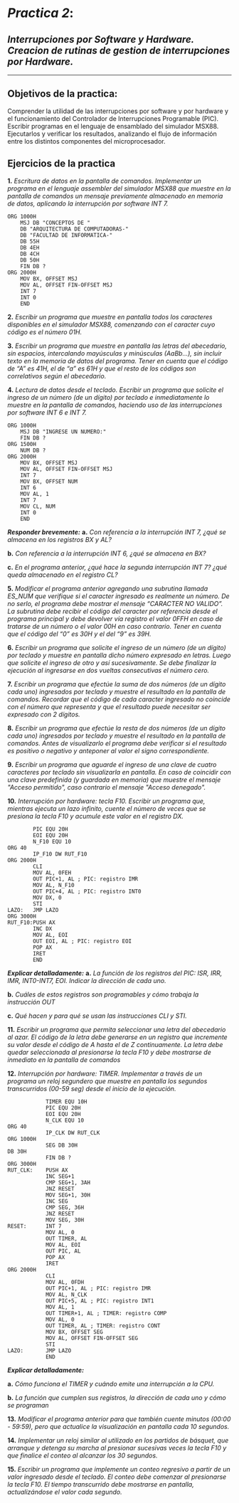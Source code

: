 # ***Practica 2***: 
## *Interrupciones por Software y Hardware. Creacion de rutinas de gestion de interrupciones por Hardware.*
___

## Objetivos de la practica:
Comprender la utilidad de las interrupciones por software y por hardware y el funcionamiento del Controlador de
Interrupciones Programable (PIC). Escribir programas en el lenguaje de ensamblado del simulador MSX88. Ejecutarlos y
verificar los resultados, analizando el flujo de información entre los distintos componentes del microprocesador.


## Ejercicios de la practica
**1.** *Escritura de datos en la pantalla de comandos. Implementar un programa en el lenguaje assembler del simulador MSX88 que muestre en la pantalla de comandos un mensaje previamente almacenado en memoria de datos, aplicando la interrupción por software INT 7.*

```x86asm
ORG 1000H
    MSJ DB "CONCEPTOS DE "
    DB "ARQUITECTURA DE COMPUTADORAS-"
    DB "FACULTAD DE INFORMATICA-"
    DB 55H
    DB 4EH
    DB 4CH
    DB 50H
    FIN DB ?
ORG 2000H
    MOV BX, OFFSET MSJ
    MOV AL, OFFSET FIN-OFFSET MSJ
    INT 7
    INT 0
    END
```


**2.** *Escribir un programa que muestre en pantalla todos los caracteres disponibles en el simulador MSX88, comenzando con el caracter cuyo código es el número 01H.*

**3.** *Escribir un programa que muestre en pantalla las letras del abecedario, sin espacios, intercalando mayúsculas y minúsculas (AaBb...), sin incluir texto en la memoria de datos del programa. Tener en cuenta que el código de “A” es 41H, el de “a” es 61H y que el resto de los códigos son correlativos según el abecedario.*


**4.** *Lectura de datos desde el teclado. Escribir un programa que solicite el ingreso de un número (de un dígito) por teclado e inmediatamente lo muestre en la pantalla de comandos, haciendo uso de las interrupciones por software INT 6 e INT 7.*

```x86asm
ORG 1000H
    MSJ DB "INGRESE UN NUMERO:"
    FIN DB ?
ORG 1500H
    NUM DB ?
ORG 2000H
    MOV BX, OFFSET MSJ
    MOV AL, OFFSET FIN-OFFSET MSJ
    INT 7
    MOV BX, OFFSET NUM
    INT 6
    MOV AL, 1
    INT 7
    MOV CL, NUM
    INT 0
    END
```
***Responder brevemente:***
**a.** *Con referencia a la interrupción INT 7, ¿qué se almacena en los registros BX y AL?*

**b.** *Con referencia a la interrupción INT 6, ¿qué se almacena en BX?*

**c.** *En el programa anterior, ¿qué hace la segunda interrupción INT 7? ¿qué queda almacenado en el registro CL?*

**5.** *Modificar el programa anterior agregando una subrutina llamada ES_NUM que verifique si el caracter ingresado es realmente un número. De no serlo, el programa debe mostrar el mensaje “CARACTER NO VALIDO”. La subrutina debe recibir el código del caracter por referencia desde el programa principal y debe devolver vía registro el valor 0FFH en caso de tratarse de un número o el valor 00H en caso contrario. Tener en cuenta que el código del “0” es 30H y el del “9” es 39H.*


**6.** *Escribir un programa que solicite el ingreso de un número (de un dígito) por teclado y muestre en pantalla dicho número expresado en letras. Luego que solicite el ingreso de otro y así sucesivamente. Se debe finalizar la ejecución al ingresarse en dos vueltas consecutivas el número cero.*

**7.** *Escribir un programa que efectúe la suma de dos números (de un dígito cada uno) ingresados por teclado y muestre el resultado en la pantalla de comandos. Recordar que el código de cada caracter ingresado no coincide con el número que representa y que el resultado puede necesitar ser expresado con 2 dígitos.*

**8.** *Escribir un programa que efectúe la resta de dos números (de un dígito cada uno) ingresados por teclado y muestre el resultado en la pantalla de comandos. Antes de visualizarlo el programa debe verificar si el resultado es positivo o negativo y anteponer al valor el signo correspondiente.*

**9.** *Escribir un programa que aguarde el ingreso de una clave de cuatro caracteres por teclado sin visualizarla en pantalla. En caso de coincidir con una clave predefinida (y guardada en memoria) que muestre el mensaje "Acceso permitido", caso contrario el mensaje "Acceso denegado".*

**10.** *Interrupción por hardware: tecla F10. Escribir un programa que, mientras ejecuta un lazo infinito, cuente el número de veces que se presiona la tecla F10 y acumule este valor en el registro DX.*

```x86asm
        PIC EQU 20H
        EOI EQU 20H
        N_F10 EQU 10
ORG 40
        IP_F10 DW RUT_F10
ORG 2000H
        CLI
        MOV AL, 0FEH
        OUT PIC+1, AL ; PIC: registro IMR
        MOV AL, N_F10
        OUT PIC+4, AL ; PIC: registro INT0
        MOV DX, 0
        STI
LAZO:   JMP LAZO
ORG 3000H
RUT_F10:PUSH AX
        INC DX
        MOV AL, EOI
        OUT EOI, AL ; PIC: registro EOI
        POP AX
        IRET
        END
```

***Explicar detalladamente:***
**a.** *La función de los registros del PIC: ISR, IRR, IMR, INT0-INT7, EOI. Indicar la dirección de cada uno.*

**b.** *Cuáles de estos registros son programables y cómo trabaja la instrucción OUT*

**c.** *Qué hacen y para qué se usan las instrucciones CLI y STI.*

**11.** *Escribir un programa que permita seleccionar una letra del abecedario al azar. El código de la letra debe generarse en un registro que incremente su valor desde el código de A hasta el de Z continuamente. La letra debe quedar seleccionada al presionarse la tecla F10 y debe mostrarse de inmediato en la pantalla de comandos*

**12.**  *Interrupción por hardware: TIMER. Implementar a través de un programa un reloj segundero que muestre en pantalla los segundos transcurridos (00-59 seg) desde el inicio de la ejecución.*
```x86asm
            TIMER EQU 10H
            PIC EQU 20H
            EOI EQU 20H
            N_CLK EQU 10
ORG 40
            IP_CLK DW RUT_CLK
ORG 1000H
            SEG DB 30H
DB 30H
            FIN DB ?
ORG 3000H
RUT_CLK:    PUSH AX
            INC SEG+1
            CMP SEG+1, 3AH
            JNZ RESET
            MOV SEG+1, 30H
            INC SEG
            CMP SEG, 36H
            JNZ RESET
            MOV SEG, 30H
RESET:      INT 7
            MOV AL, 0
            OUT TIMER, AL
            MOV AL, EOI
            OUT PIC, AL
            POP AX
            IRET
ORG 2000H
            CLI
            MOV AL, 0FDH
            OUT PIC+1, AL ; PIC: registro IMR
            MOV AL, N_CLK
            OUT PIC+5, AL ; PIC: registro INT1
            MOV AL, 1
            OUT TIMER+1, AL ; TIMER: registro COMP
            MOV AL, 0
            OUT TIMER, AL ; TIMER: registro CONT
            MOV BX, OFFSET SEG
            MOV AL, OFFSET FIN-OFFSET SEG
            STI
LAZO:       JMP LAZO
            END
```
***Explicar detalladamente:***

**a.** *Cómo funciona el TIMER y cuándo emite una interrupción a la CPU.*

**b.** *La función que cumplen sus registros, la dirección de cada uno y cómo se programan*

**13.** *Modificar el programa anterior para que también cuente minutos (00:00 - 59:59), pero que actualice la visualización en pantalla cada 10 segundos.*

**14.**  *Implementar un reloj similar al utilizado en los partidos de básquet, que arranque y detenga su marcha al presionar sucesivas veces la tecla F10 y que finalice el conteo al alcanzar los 30 segundos.*

**15.**  *Escribir un programa que implemente un conteo regresivo a partir de un valor ingresado desde el teclado. El conteo debe comenzar al presionarse la tecla F10. El tiempo transcurrido debe mostrarse en pantalla, actualizándose el valor cada segundo.*


